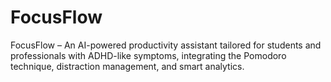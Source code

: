 # FocusFlow
FocusFlow – An AI-powered productivity assistant tailored for students and professionals with ADHD-like symptoms, integrating the Pomodoro technique, distraction management, and smart analytics.
